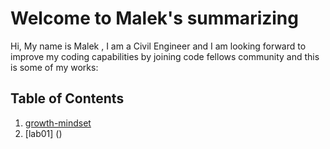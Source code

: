 # Welcome to Malek's summarizing
Hi, My name is Malek , I am a Civil Engineer and I am looking forward to improve my coding capabilities by joining code fellows community and this is some of my works:
## Table of Contents
1. [growth-mindset](https://malekhassan.github.io/learning-journal/growth-mindset)
2. [lab01] ()
